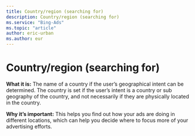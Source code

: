 ```yaml
---
title: Country/region (searching for)
description: Country/region (searching for)
ms.service: "Bing-Ads"
ms.topic: "article"
author: eric-urban
ms.author: eur
---
```


# Country/region (searching for)

**What it is:**    The name of a country if the user’s geographical intent can be determined. The country is set if the user’s intent is a country or sub geography of the country, and not necessarily if they are physically located in the country.

**Why it’s important:**    This helps you find out how your ads are doing in different locations, which can help you decide where to focus more of your advertising efforts.


